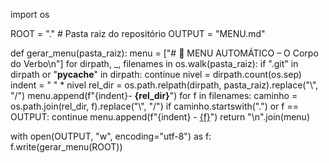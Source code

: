 import os

ROOT = "."  # Pasta raiz do repositório
OUTPUT = "MENU.md"

def gerar_menu(pasta_raiz):
    menu = ["# 📂 MENU AUTOMÁTICO – O Corpo do Verbo\n"]
    for dirpath, _, filenames in os.walk(pasta_raiz):
        if ".git" in dirpath or "__pycache__" in dirpath:
            continue
        nivel = dirpath.count(os.sep)
        indent = "  " * nivel
        rel_dir = os.path.relpath(dirpath, pasta_raiz).replace("\\", "/")
        menu.append(f"{indent}- **{rel_dir}**")
        for f in filenames:
            caminho = os.path.join(rel_dir, f).replace("\\", "/")
            if caminho.startswith(".") or f == OUTPUT:
                continue
            menu.append(f"{indent}  - [{f}]({caminho})")
    return "\n".join(menu)

with open(OUTPUT, "w", encoding="utf-8") as f:
    f.write(gerar_menu(ROOT))
